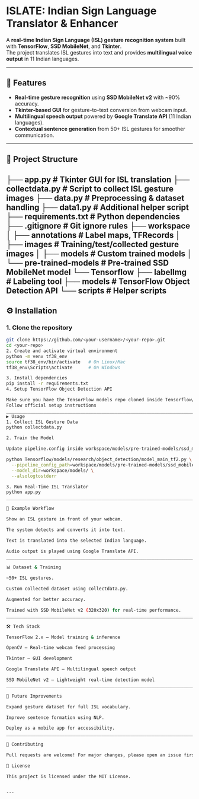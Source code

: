 # ISLATE: Indian Sign Language Translator & Enhancer  

A **real-time Indian Sign Language (ISL) gesture recognition system** built with **TensorFlow**, **SSD MobileNet**, and **Tkinter**.  
The project translates ISL gestures into text and provides **multilingual voice output** in 11 Indian languages.  

---

## 🚀 Features  
- **Real-time gesture recognition** using **SSD MobileNet v2** with ~90% accuracy.  
- **Tkinter-based GUI** for gesture-to-text conversion from webcam input.  
- **Multilingual speech output** powered by **Google Translate API** (11 Indian languages).  
- **Contextual sentence generation** from 50+ ISL gestures for smoother communication.  

---

## 📂 Project Structure  

├── app.py # Tkinter GUI for ISL translation 
├── collectdata.py # Script to collect ISL gesture images
├── data.py # Preprocessing & dataset handling
├── data1.py # Additional helper script
├── requirements.txt # Python dependencies
├── .gitignore # Git ignore rules
├── workspace
│ ├── annotations # Label maps, TFRecords
│ ├── images # Training/test/collected gesture images
│ ├── models # Custom trained models
│ └── pre-trained-models # Pre-trained SSD MobileNet model
└── Tensorflow
├── labelImg # Labeling tool
├── models # TensorFlow Object Detection API
└── scripts # Helper scripts
---

## ⚙️ Installation  

### 1. Clone the repository  
```bash
git clone https://github.com/<your-username>/<your-repo>.git
cd <your-repo>
2. Create and activate virtual environment
python -m venv tf38_env
source tf38_env/bin/activate   # On Linux/Mac
tf38_env\Scripts\activate      # On Windows

3. Install dependencies
pip install -r requirements.txt
4. Setup TensorFlow Object Detection API

Make sure you have the TensorFlow models repo cloned inside Tensorflow/models/.
Follow official setup instructions
________________________________________________________________________________________________________________
▶️ Usage
1. Collect ISL Gesture Data
python collectdata.py

2. Train the Model

Update pipeline.config inside workspace/models/pre-trained-models/ssd_mobilenet_v2_fpnlite_320x320_coco17_tpu-8/ and then run:

python Tensorflow/models/research/object_detection/model_main_tf2.py \
  --pipeline_config_path=workspace/models/pre-trained-models/ssd_mobilenet_v2_fpnlite_320x320_coco17_tpu-8/pipeline.config \
  --model_dir=workspace/models/ \
  --alsologtostderr

3. Run Real-Time ISL Translator
python app.py
_________________________________________________________________________________________________________________________

🎤 Example Workflow

Show an ISL gesture in front of your webcam.

The system detects and converts it into text.

Text is translated into the selected Indian language.

Audio output is played using Google Translate API.
_________________________________________________________________________________________________________________________

📊 Dataset & Training

~50+ ISL gestures.

Custom collected dataset using collectdata.py.

Augmented for better accuracy.

Trained with SSD MobileNet v2 (320x320) for real-time performance.
_________________________________________________________________________________________________________________________

🛠️ Tech Stack

TensorFlow 2.x – Model training & inference

OpenCV – Real-time webcam feed processing

Tkinter – GUI development

Google Translate API – Multilingual speech output

SSD MobileNet v2 – Lightweight real-time detection model
_________________________________________________________________________________________________________________________

📌 Future Improvements

Expand gesture dataset for full ISL vocabulary.

Improve sentence formation using NLP.

Deploy as a mobile app for accessibility.
_________________________________________________________________________________________________________________________

🤝 Contributing

Pull requests are welcome! For major changes, please open an issue first to discuss what you’d like to change.

📜 License

This project is licensed under the MIT License.


---

